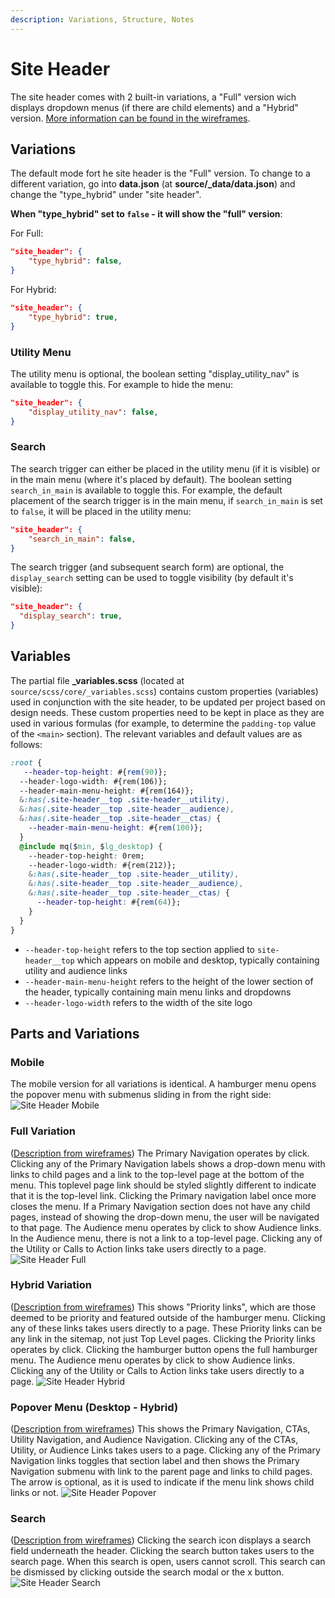 ```yaml
---
description: Variations, Structure, Notes
---
```


# Site Header

The site header comes with 2 built-in variations, a "Full" version wich displays dropdown menus (if there are child elements) and a "Hybrid" version.
[More information can be found in the wireframes](https://www.figma.com/proto/6rjiTrzRov6VwxFgwVPbXg/UX-Starter-Doc?page-id=1%3A98&node-id=141-699&viewport=755%2C325%2C0.08&t=eN5CbnlbijyARmGo-1&scaling=min-zoom&content-scaling=fixed&starting-point-node-id=355%3A13806).

## Variations

The default mode fort he site header is the "Full" version. To change to a different variation, go into **data.json** (at **source/\_data/data.json**) and change the "type_hybrid" under "site header".

**When "type_hybrid" set to `false` - it will show the "full" version**:

For Full:

```json
"site_header": {
    "type_hybrid": false,
}
```

For Hybrid:

```json
"site_header": {
    "type_hybrid": true,
}
```

### Utility Menu
The utility menu is optional, the boolean setting "display_utility_nav" is available to toggle this. For example to hide the menu:
```json
"site_header": {
    "display_utility_nav": false,
}
```

### Search
The search trigger can either be placed in the utility menu (if it is visible) or in the main menu (where it's placed by default). The boolean setting `search_in_main` is available to toggle this. For example, the default placement of the search trigger is in the main menu, if `search_in_main` is set to `false`, it will be placed in the utility menu:
```json
"site_header": {
    "search_in_main": false,
}
```

The search trigger (and subsequent search form) are optional, the `display_search` setting can be used to toggle visibility (by default it's visible):
```json
"site_header": {
  "display_search": true,
}
```

## Variables

The partial file **\_variables.scss** (located at `source/scss/core/_variables.scss`) contains custom properties (variables) used in conjunction with the site header, to be updated per project based on design needs. These custom properties need to be kept in place as they are used in various formulas (for example, to determine the `padding-top` value of the `<main>` section). The relevant variables and default values are as follows:

```css
:root {
   --header-top-height: #{rem(90)};
  --header-logo-width: #{rem(106)};
  --header-main-menu-height: #{rem(164)};
  &:has(.site-header__top .site-header__utility),
  &:has(.site-header__top .site-header__audience),
  &:has(.site-header__top .site-header__ctas) {
    --header-main-menu-height: #{rem(100)};
  }
  @include mq($min, $lg_desktop) {
    --header-top-height: 0rem;
    --header-logo-width: #{rem(212)};
    &:has(.site-header__top .site-header__utility),
    &:has(.site-header__top .site-header__audience),
    &:has(.site-header__top .site-header__ctas) {
      --header-top-height: #{rem(64)};
    }
  }
}
```

- `--header-top-height` refers to the top section applied to `site-header__top` which appears on mobile and desktop, typically containing utility and audience links
- `--header-main-menu-height` refers to the height of the lower section of the header, typically containing main menu links and dropdowns
- `--header-logo-width` refers to the width of the site logo

## Parts and Variations

### Mobile

The mobile version for all variations is identical. A hamburger menu opens the popover menu with submenus sliding in from the right side:
![Site Header Mobile](_media/site-header-mobile.jpg)

### Full Variation

([Description from wireframes](https://www.figma.com/proto/6rjiTrzRov6VwxFgwVPbXg/UX-Starter-Doc?page-id=1%3A98&node-id=141-699&viewport=755%2C325%2C0.08&t=eN5CbnlbijyARmGo-1&scaling=min-zoom&content-scaling=fixed&starting-point-node-id=355%3A13806)) The Primary Navigation operates by click. Clicking any of the Primary Navigation labels shows a drop-down menu with links to child pages and a link to the top-level page at the bottom of the menu. This toplevel page link should be styled slightly different to indicate that it is the top-level link. Clicking the Primary navigation label once more closes the menu. If a Primary Navigation section does not have any child pages, instead of showing the drop-down menu, the user will be navigated to that page. The Audience menu operates by click to show Audience links. In the Audience menu, there is not a link to a top-level page. Clicking any of the Utility or Calls to Action links take users directly to a page.
![Site Header Full](_media/site-header-full.jpg)

### Hybrid Variation

([Description from wireframes](https://www.figma.com/proto/6rjiTrzRov6VwxFgwVPbXg/UX-Starter-Doc?page-id=1%3A98&node-id=141-699&viewport=755%2C325%2C0.08&t=eN5CbnlbijyARmGo-1&scaling=min-zoom&content-scaling=fixed&starting-point-node-id=355%3A13806)) This shows "Priority links", which are those deemed to be priority and featured outside of the hamburger menu. Clicking any of these links takes users directly to a page. These Priority links can be any link in the sitemap, not just Top Level pages. Clicking the Priority links operates by click. Clicking the hamburger button opens the full hamburger menu. The Audience menu operates by click to show Audience links. Clicking any of the Utility or Calls to Action links take users directly to a page.
![Site Header Hybrid](_media/site-header-hybrid.jpg)

### Popover Menu (Desktop - Hybrid)

([Description from wireframes](https://www.figma.com/proto/6rjiTrzRov6VwxFgwVPbXg/UX-Starter-Doc?page-id=1%3A98&node-id=141-699&viewport=755%2C325%2C0.08&t=eN5CbnlbijyARmGo-1&scaling=min-zoom&content-scaling=fixed&starting-point-node-id=355%3A13806)) This shows the Primary Navigation, CTAs, Utility Navigation, and Audience Navigation. Clicking any of the CTAs, Utility, or Audience Links takes users to a page. Clicking any of the Primary Navigation links toggles that section label and then shows the Primary Navigation submenu with link to the parent page and links to child pages. The arrow is optional, as it is used to indicate if the menu link shows child links or not.
![Site Header Popover](_media/site-header-popover.jpg)

### Search

([Description from wireframes](https://www.figma.com/proto/6rjiTrzRov6VwxFgwVPbXg/UX-Starter-Doc?page-id=1%3A98&node-id=141-699&viewport=755%2C325%2C0.08&t=eN5CbnlbijyARmGo-1&scaling=min-zoom&content-scaling=fixed&starting-point-node-id=355%3A13806)) Clicking the search icon displays a search field underneath the header. Clicking the search button takes users to the search page. When this search is open, users cannot scroll. This search can be dismissed by clicking outside the search modal or the x button.
![Site Header Search](_media/site-header-search.jpg)

